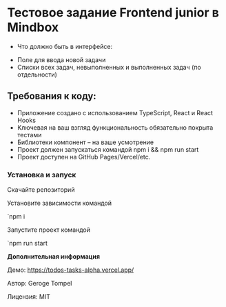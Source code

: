 
  # Тестовое задание Frontend junior в Mindbox

  * Что должно быть в интерфейсе:

  - Поле для ввода новой задачи
  - Списки всех задач, невыполненных и выполненных задач (по отдельности)

  ## Требования к коду:

  - Приложение создано с использованием TypeScript, React и React Hooks
  - Ключевая на ваш взгляд функциональность обязательно покрыта тестами
  - Библиотеки компонент – на ваше усмотрение
  - Проект должен запускаться командой npm i && npm run start
  - Проект доступен на GitHub Pages/Vercel/etc.

  ### Установка и запуск

  Скачайте репозиторий

  Установите зависимости командой

  `npm i

  Запустите проект командой

  `npm run start

  **Дополнительная информация**

Демо: https://todos-tasks-alpha.vercel.app/

Автор: Geroge Tompel

Лицензия: MIT
